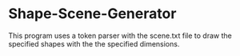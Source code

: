 # Shape-Scene-Generator
This program uses a token parser with the scene.txt file to draw the specified shapes with the the specified dimensions.
